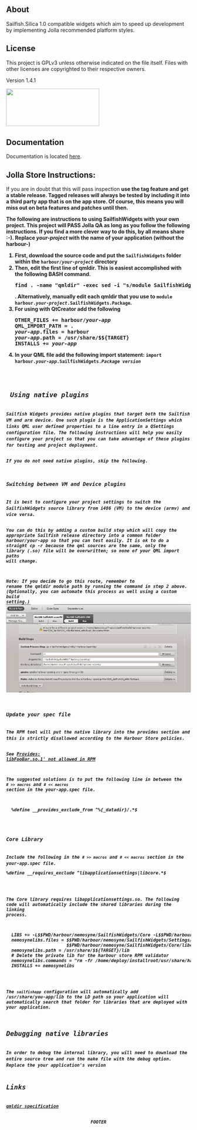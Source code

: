 <h2>About</h2>
Sailfish.Silica 1.0 compatible widgets which aim to speed up development by implementing Jolla recommended platform styles.

<h2>License</h2>

This project is GPLv3 unless otherwise indicated on the file itself. Files with other licenses are copyrighted to their respective owners.

Version 1.4.1
<p>
<img src="http://www.gnu.org/graphics/gplv3-127x51.png" width="254" height="102" />

<h2> Documentation </h2>
Documentation is located <a href="https://rawgit.com/prplmnky/sailfish-widgets/master/Documentation/index.html">here</a>.

<h2>Jolla Store Instructions: </h2>
If you are in doubt that this will pass inspection <strong>use the tag feature and get a stable release<strong>. Tagged releases will <strong>always</strong> be tested by including it into a third party app that is on the app store. Of course, this means you will miss out on beta features and patches until then.

The following are instructions to using SailfishWidgets with your own project. This project will <strong>PASS</strong> Jolla QA as long as you follow the following instructions. If you find a more clever way to do this, by all means share :-). Replace <em>your-project</em> with the name of your application (without the harbour-)
<ol>
  <li> First, download the source code and put the <code>SailfishWidgets</code> folder within the <code>harbour/<em>your-project</em></code> directory</li>
  <li> Then, edit the first line of qmldir. This is easiest accomplished with the following BASH command. 
<pre>find . -name "qmldir" -exec sed -i "s/module SailfishWidgets/module harbour.<em>yourAppName</em>.SailfishWidgets/" \{} \;</pre>.
Alternatively, manually edit each qmldir that you use to <code>module harbour.<em>your-project</em>.SailfishWidgets.</em>Package</em></code>.</li>
  <li> For using with QtCreator add the following
<pre>
OTHER_FILES += harbour/<em>your-app</em>
QML_IMPORT_PATH = .
<em>your-app</em>.files = harbour
<em>your-app</em>.path = /usr/share/$${TARGET}
INSTALLS += <em>your-app</em>
</pre>
   </li>
   <li> In your QML file add the following import statement: <code>import harbour.<em>your-app</em>.SailfishWidgets.<em>Package</em> <em>version 
</ol>

<h2> Using native plugins </h2>
Sailfish Widgets provides native plugins that target both the Sailfish VM and arm device. One such plugin is the ApplicationSettings which links QML user defined properties to a line entry in a QSettings configuration file. The following instructions will help you easily configure your project so that you can take advantage of these plugins for testing and project deployment.

If you do not need native plugins, skip the following.

<h3>Switching between VM and Device plugins</h3>
It is best to configure your project settings to switch the SailfishWidgets source library from i486 (VM) to the device (armv) and vice versa.

You can do this by adding a custom build step which will copy the appropriate Sailfish release directory into a common folder <em>harbour/your-app</em> so that you can test easily. It is ok to do a straight <em>cp -r</em> because the qml sources are the same, only the library (.so) file will be overwritten; so none of your QML import paths will change.

<strong>Note:</strong> If you decide to go this route, remember to rename the qmldir module path by running the command in step 2 above. (Optionally, you can automate this process as well using a custom build setting.)</strong>
<img src="images/build_process.png" />

<h3>Update your spec file</h3>
The RPM tool will put the native library into the provides section and this is strictly disallowed according to the Harbour Store policies.

See <a href="https://harbour.jolla.com/faq#2.6.0">Provides: libFooBar.so.1' not allowed in RPM</a>

The suggested solutions is to put the following line in between the <code># &gt;&gt; macros</code> and <code># &lt;&lt; macros</code> section in the <em>your-app</em>.spec file.
<pre>
  %define __provides_exclude_from ^%{_datadir}/.*$
</pre>

<h3>Core Library</h3>
Include the following in the <code># &gt;&gt; macros</code> and <code># &lt;&lt; macros</code> section in the <em>your-app</em>.spec file.
<pre>
%define __requires_exclude ^libapplicationsettings|libcore.*$
</pre>

The Core library requires libapplicationsettings.so. The following code will automatically include the shared libraries during the linking process.

<pre>
  LIBS += -L$$PWD/harbour/nemosyne/SailfishWidgets/Core -L$$PWD/harbour/nemosyne/SailfishWidgets/Settings -lapplicationsettings -lcore
  nemosynelibs.files = $$PWD/harbour/nemosyne/SailfishWidgets/Settings/libapplicationsettings* \
                       $$PWD/harbour/nemosyne/SailfishWidgets/Core/libcore*
  nemosynelibs.path = /usr/share/$${TARGET}/lib
  # Delete the private lib for the harbour store RPM validator
  nemosynelibs.commands = "rm -fr /home/deploy/installroot/usr/share/harbour-nemosyne/harbour/nemosyne/SailfishWidgets/Core"
  INSTALLS += nemosynelibs
</pre>

The <code>sailfishapp</code> configuration will automatically add /usr/share/<em>you-app</em>/lib to the LD path so your application will automatically search that folder for libraries that are deployed with your application.

<h2>Debugging native libraries</h2>
In order to debug the internal library, you will need to download the entire source tree and run the make file with the debug option. Replace the your application's version 


<h2>Links</h2>
<a href="http://qt-project.org/doc/qt-5/qtqml-modules-qmldir.html">qmldir specification</a>

$$FOOTER$$
